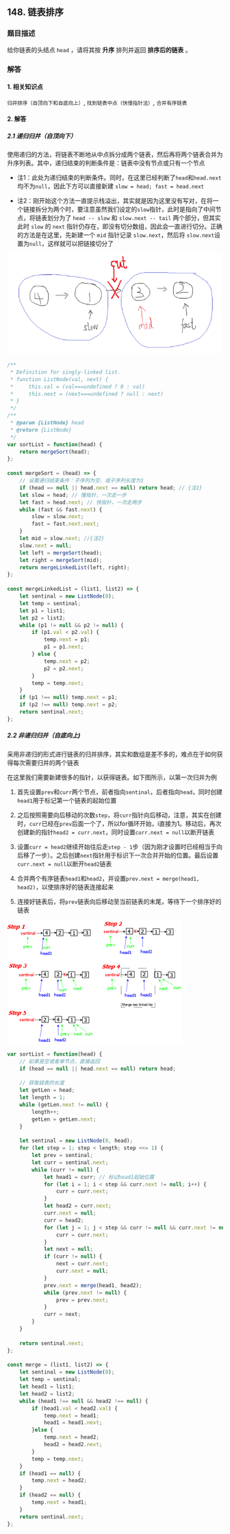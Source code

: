 ## 148. 链表排序

### 题目描述

给你链表的头结点 `head` ，请将其按 **升序** 排列并返回 **排序后的链表** 。

### 解答

#### 1. 相关知识点

`归并排序（自顶向下和自底向上）`, `找到链表中点（快慢指针法）`, `合并有序链表`

#### 2. 解答

##### 2.1 递归归并（自顶向下）

使用递归的方法，将链表不断地从中点拆分成两个链表，然后再将两个链表合并为升序列表。其中，递归结束的判断条件是：链表中没有节点或只有一个节点

- 注1：此处为递归结束的判断条件。同时，在这里已经判断了`head`和`head.next`均不为`null`，因此下方可以直接新建 `slow = head; fast = head.next`

- 注2：刚开始这个方法一直提示栈溢出，其实就是因为这里没有写对，在将一个链接拆分为两个时，要注意虽然我们设定的`slow`指针，此时是指向了中间节点，将链表划分为了 `head -- slow` 和 `slow.next -- tail` 两个部分，但其实此时 `slow` 的 `next` 指针仍存在，即没有切分数组，因此会一直进行切分。正确的方法是在这里，先新建一个 `mid` 指针记录 `slow.next`，然后将 `slow.next`设置为`null`，这样就可以把链接切分了

![image16](../../../images/16.png)

```javascript
/**
 * Definition for singly-linked list.
 * function ListNode(val, next) {
 *     this.val = (val===undefined ? 0 : val)
 *     this.next = (next===undefined ? null : next)
 * }
 */
/**
 * @param {ListNode} head
 * @return {ListNode}
 */
var sortList = function(head) {
    return mergeSort(head);
};

const mergeSort = (head) => {
    // 设置递归结束条件：子序列为空，或子序列长度为1
    if (head == null || head.next == null) return head; // {注1}
    let slow = head; // 慢指针，一次走一步
    let fast = head.next; // 快指针，一次走两步
    while (fast && fast.next) {
        slow = slow.next;
        fast = fast.next.next;
    }
    let mid = slow.next; //{注2} 
    slow.next = null;
    let left = mergeSort(head);
    let right = mergeSort(mid);
    return mergeLinkedList(left, right);
};

const mergeLinkedList = (list1, list2) => {
    let sentinal = new ListNode(0);
    let temp = sentinal;
    let p1 = list1;
    let p2 = list2;
    while (p1 != null && p2 != null) {
        if (p1.val < p2.val) {
            temp.next = p1;
            p1 = p1.next;
        } else {
            temp.next = p2;
            p2 = p2.next;
        }
        temp = temp.next;
    }
    if (p1 !== null) temp.next = p1;
    if (p2 !== null) temp.next = p2;
    return sentinal.next;
};
```

##### 2.2 非递归归并（自底向上)

采用非递归的形式进行链表的归并排序，其实和数组是差不多的，难点在于如何获得每次需要归并的两个链表

在这里我们需要新建很多的指针，以获得链表。如下图所示，以第一次归并为例

1. 首先设置`prev`和`curr`两个节点，前者指向`sentinal`，后者指向`head`，同时创建`head1`用于标记第一个链表的起始位置

2. 之后按照需要向后移动的次数`step`，将`curr`指针向后移动，注意，其实在创建时，`curr`已经在`prev`后面一个了，所以for循环开始，i直接为1。移动后，再次创建新的指针`head2 = curr.next`，同时设置`curr.next = null`以断开链表

3. 设置`curr = head2`继续开始往后走`step - 1`步（因为刚才设置时已经相当于向后移了一步）。之后创建`next`指针用于标识下一次合并开始的位置。最后设置`curr.next = null`以断开`head2`链表

4. 合并两个有序链表`head1`和`head2`，并设置`prev.next = merge(head1, head2)`，以使排序好的链表连接起来

5. 连接好链表后，将`prev`链表向后移动至当前链表的末尾，等待下一个排序好的链表

![非递归归并](../../../images/17.png)

```javascript
var sortList = function(head) {
    // 如果是空或者单节点，直接返回
    if (head == null || head.next == null) return head;

    // 获取链表的长度
    let getLen = head;
    let length = 1;
    while (getLen.next != null) {
        length++;
        getLen = getLen.next;
    }

    let sentinal = new ListNode(0, head);
    for (let step = 1; step < length; step <<= 1) {
        let prev = sentinal;
        let curr = sentinal.next; 
        while (curr != null) {
            let head1 = curr; // 标记head1起始位置
            for (let i = 1; i < step && curr.next != null; i++) {
                curr = curr.next;
            }
            let head2 = curr.next;
            curr.next = null;
            curr = head2;
            for (let j = 1; j < step && curr != null && curr.next != null; j++) {
                curr = curr.next;
            }
            let next = null;
            if (curr != null) {
                next = curr.next;
                curr.next = null;
            }
            prev.next = merge(head1, head2);
            while (prev.next != null) {
                prev = prev.next;
            }
            curr = next;
        }
    }

    return sentinal.next;
};

const merge = (list1, list2) => {
    let sentinal = new ListNode(0);
    let temp = sentinal;
    let head1 = list1;
    let head2 = list2;
    while (head1 !== null && head2 !== null) {
        if (head1.val < head2.val) {
            temp.next = head1;
            head1 = head1.next;
        }else {
            temp.next = head2;
            head2 = head2.next;
        }
        temp = temp.next;
    }
    if (head1 == null) {
        temp.next = head2;
    }
    if (head2 == null) {
        temp.next = head1;
    }
    return sentinal.next;
};
```
